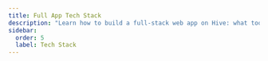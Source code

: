 ```yaml
---
title: Full App Tech Stack
description: "Learn how to build a full-stack web app on Hive: what tools can you use and how to integrate them."
sidebar:
  order: 5
  label: Tech Stack
---
```

